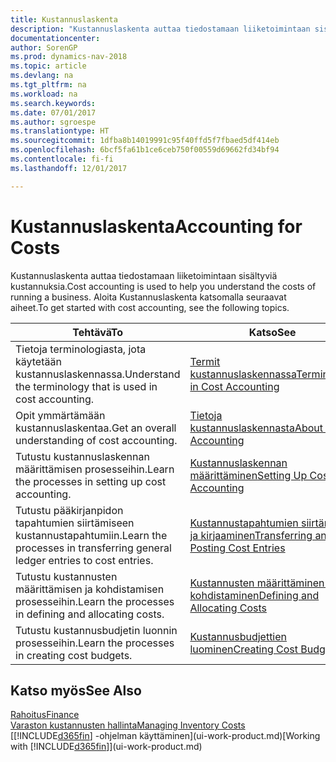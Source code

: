 ```yaml
---
title: Kustannuslaskenta
description: "Kustannuslaskenta auttaa tiedostamaan liiketoimintaan sisältyviä kustannuksia. Aloita Kustannuslaskenta katsomalla seuraavat aiheet."
documentationcenter: 
author: SorenGP
ms.prod: dynamics-nav-2018
ms.topic: article
ms.devlang: na
ms.tgt_pltfrm: na
ms.workload: na
ms.search.keywords: 
ms.date: 07/01/2017
ms.author: sgroespe
ms.translationtype: HT
ms.sourcegitcommit: 1dfba8b14019991c95f40ffd5f7fbaed5df414eb
ms.openlocfilehash: 6bcf5fa61b1ce6ceb750f00559d69662fd34bf94
ms.contentlocale: fi-fi
ms.lasthandoff: 12/01/2017

---
```

# <a name="accounting-for-costs"></a><span data-ttu-id="8af05-104">Kustannuslaskenta</span><span class="sxs-lookup"><span data-stu-id="8af05-104">Accounting for Costs</span></span>
<span data-ttu-id="8af05-105">Kustannuslaskenta auttaa tiedostamaan liiketoimintaan sisältyviä kustannuksia.</span><span class="sxs-lookup"><span data-stu-id="8af05-105">Cost accounting is used to help you understand the costs of running a business.</span></span> <span data-ttu-id="8af05-106">Aloita Kustannuslaskenta katsomalla seuraavat aiheet.</span><span class="sxs-lookup"><span data-stu-id="8af05-106">To get started with cost accounting, see the following topics.</span></span>  

|<span data-ttu-id="8af05-107">Tehtävä</span><span class="sxs-lookup"><span data-stu-id="8af05-107">To</span></span>|<span data-ttu-id="8af05-108">Katso</span><span class="sxs-lookup"><span data-stu-id="8af05-108">See</span></span>|  
|--------|---------|  
|<span data-ttu-id="8af05-109">Tietoja terminologiasta, jota käytetään kustannuslaskennassa.</span><span class="sxs-lookup"><span data-stu-id="8af05-109">Understand the terminology that is used in cost accounting.</span></span>|[<span data-ttu-id="8af05-110">Termit kustannuslaskennassa</span><span class="sxs-lookup"><span data-stu-id="8af05-110">Terminology in Cost Accounting</span></span>](finance-terminology-in-cost-accounting.md)|  
|<span data-ttu-id="8af05-111">Opit ymmärtämään kustannuslaskentaa.</span><span class="sxs-lookup"><span data-stu-id="8af05-111">Get an overall understanding of cost accounting.</span></span>|[<span data-ttu-id="8af05-112">Tietoja kustannuslaskennasta</span><span class="sxs-lookup"><span data-stu-id="8af05-112">About Cost Accounting</span></span>](finance-about-cost-accounting.md)|  
|<span data-ttu-id="8af05-113">Tutustu kustannuslaskennan määrittämisen prosesseihin.</span><span class="sxs-lookup"><span data-stu-id="8af05-113">Learn the processes in setting up cost accounting.</span></span>|[<span data-ttu-id="8af05-114">Kustannuslaskennan määrittäminen</span><span class="sxs-lookup"><span data-stu-id="8af05-114">Setting Up Cost Accounting</span></span>](finance-set-up-cost-accounting.md)|  
|<span data-ttu-id="8af05-115">Tutustu pääkirjanpidon tapahtumien siirtämiseen kustannustapahtumiin.</span><span class="sxs-lookup"><span data-stu-id="8af05-115">Learn the processes in transferring general ledger entries to cost entries.</span></span>|[<span data-ttu-id="8af05-116">Kustannustapahtumien siirtäminen ja kirjaaminen</span><span class="sxs-lookup"><span data-stu-id="8af05-116">Transferring and Posting Cost Entries</span></span>](finance-transfer-and-post-cost-entries.md)|  
|<span data-ttu-id="8af05-117">Tutustu kustannusten määrittämisen ja kohdistamisen prosesseihin.</span><span class="sxs-lookup"><span data-stu-id="8af05-117">Learn the processes in defining and allocating costs.</span></span>|[<span data-ttu-id="8af05-118">Kustannusten määrittäminen ja kohdistaminen</span><span class="sxs-lookup"><span data-stu-id="8af05-118">Defining and Allocating Costs</span></span>](finance-define-and-allocate-costs.md)|  
|<span data-ttu-id="8af05-119">Tutustu kustannusbudjetin luonnin prosesseihin.</span><span class="sxs-lookup"><span data-stu-id="8af05-119">Learn the processes in creating cost budgets.</span></span>|[<span data-ttu-id="8af05-120">Kustannusbudjettien luominen</span><span class="sxs-lookup"><span data-stu-id="8af05-120">Creating Cost Budgets</span></span>](finance-create-cost-budgets.md)|  

## <a name="see-also"></a><span data-ttu-id="8af05-121">Katso myös</span><span class="sxs-lookup"><span data-stu-id="8af05-121">See Also</span></span>  
[<span data-ttu-id="8af05-122">Rahoitus</span><span class="sxs-lookup"><span data-stu-id="8af05-122">Finance</span></span>](finance.md)  
[<span data-ttu-id="8af05-123">Varaston kustannusten hallinta</span><span class="sxs-lookup"><span data-stu-id="8af05-123">Managing Inventory Costs</span></span>](finance-manage-inventory-costs.md)  
<span data-ttu-id="8af05-124">[[!INCLUDE[d365fin](includes/d365fin_md.md)] -ohjelman käyttäminen](ui-work-product.md)</span><span class="sxs-lookup"><span data-stu-id="8af05-124">[Working with [!INCLUDE[d365fin](includes/d365fin_md.md)]](ui-work-product.md)</span></span>


